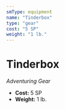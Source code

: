 ```yaml
---
smType: equipment
name: "Tinderbox"
type: "gear"
cost: "5 SP"
weight: "1 lb."
---
```


# Tinderbox
*Adventuring Gear*

- **Cost:** 5 SP
- **Weight:** 1 lb.
